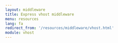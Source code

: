```yaml
---
layout: middleware
title: Express vhost middleware
menu: resources
lang: fa
redirect_from: '/resources/middleware/vhost.html'
module: vhost
---
```

